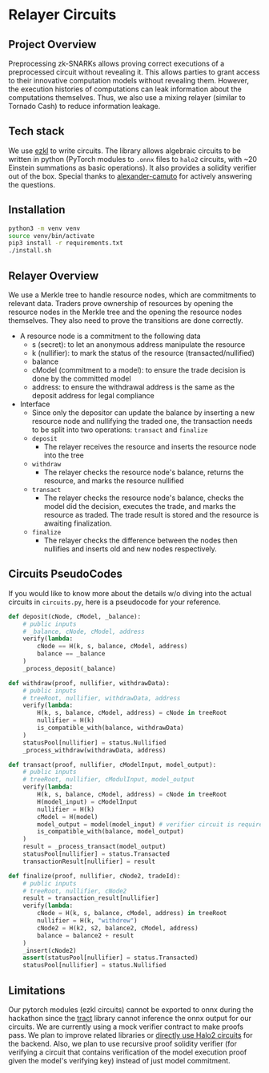 # Relayer Circuits

## Project Overview
Preprocessing zk-SNARKs allows proving correct executions of a preprocessed circuit without revealing it. This allows parties to grant access to their innovative computation models without revealing them. However, the execution histories of computations can leak information about the computations themselves. Thus, we also use a mixing relayer (similar to Tornado Cash) to reduce information leakage. 

## Tech stack
We use [ezkl](https://github.com/zkonduit/ezkl) to write circuits. The library allows algebraic circuits to be written in python (PyTorch modules to `.onnx` files to `halo2` circuits, with ~20 Einstein summations as basic operations). It also provides a solidity verifier out of the box. Special thanks to [alexander-camuto](https://github.com/alexander-camuto) for actively answering the questions.

## Installation
```bash
python3 -m venv venv
source venv/bin/activate
pip3 install -r requirements.txt
./install.sh
```

## Relayer Overview
We use a Merkle tree to handle resource nodes, which are commitments to relevant data. Traders prove ownership of resources by opening the resource nodes in the Merkle tree and the opening the resource nodes themselves. They also need to prove the transitions are done correctly.
- A resource node is a commitment to the following data
  - s (secret): to let an anonymous address manipulate the resource
  - k (nullifier): to mark the status of the resource (transacted/nullified)
  - balance
  - cModel (commitment to a model): to ensure the trade decision is done by the committed model
  - address: to ensure the withdrawal address is the same as the deposit address for legal compliance
- Interface
  - Since only the depositor can update the balance by inserting a new resource node and nullifying the traded one, the transaction needs to be split into two operations: `transact` and `finalize`
  - `deposit`
    - The relayer receives the resource and inserts the resource node into the tree
  - `withdraw`
    - The relayer checks the resource node's balance, returns the resource, and marks the resource nullified
  - `transact`
    - The relayer checks the resource node's balance, checks the model did the decision, executes the trade, and marks the resource as traded. The trade result is stored and the resource is awaiting finalization.
  - `finalize`
    - The relayer checks the difference between the nodes then nullifies and inserts old and new nodes respectively.

## Circuits PseudoCodes
If you would like to know more about the details w/o diving into the actual circuits in `circuits.py`, here is a pseudocode for your reference.

```python
def deposit(cNode, cModel, _balance):
	# public inputs
	# _balance, cNode, cModel, address
	verify(lambda:
		cNode == H(k, s, balance, cModel, address)
		balance == _balance
	)
	_process_deposit(_balance)

def withdraw(proof, nullifier, withdrawData):
	# public inputs
	# treeRoot, nullifier, withdrawData, address
	verify(lambda:
		H(k, s, balance, cModel, address) = cNode in treeRoot
		nullifier = H(k)
		is_compatible_with(balance, withdrawData)
	)
	statusPool[nullifier] = status.Nullified
	_process_withdraw(withdrawData, address)

def transact(proof, nullifier, cModelInput, model_output):
	# public inputs
	# treeRoot, nullifier, cModulInput, model_output
	verify(lambda:
		H(k, s, balance, cModel, address) = cNode in treeRoot
		H(model_input) = cModelInput
		nullifier = H(k)
		cModel = H(model)
		model_output = model(model_input) # verifier circuit is required
		is_compatible_with(balance, model_output)
	)
	result = _process_transact(model_output)
	statusPool[nullifier] = status.Transacted
    transactionResult[nullifier] = result

def finalize(proof, nullifier, cNode2, tradeId):
	# public inputs
	# treeRoot, nullifier, cNode2
    result = transaction_result[nullifier]
	verify(lambda:
		cNode = H(k, s, balance, cModel, address) in treeRoot
		nullifier = H(k, "withdrew")
		cNode2 = H(k2, s2, balance2, cModel, address)
		balance = balance2 + result
	)
	_insert(cNode2)
	assert(statusPool[nullifier] = status.Transacted)
	statusPool[nullifier] = status.Nullified
```

## Limitations
Our pytorch modules (ezkl circuits) cannot be exported to onnx during the hackathon since the [tract](https://github.com/sonos/tract) library cannot inference the onnx output for our circuits. 
We are currently using a mock verifier contract to make proofs pass.
We plan to improve related libraries or [directly use Halo2 circuits](https://github.com/privacy-scaling-explorations/snark-verifier/tree/main/snark-verifier-sdk) for the backend. Also, we plan to use recursive proof solidity verifier (for verifying a circuit that contains verification of the model execution proof given the model's verifying key) instead of just model commitment.